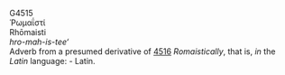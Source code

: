 <body>
  <p>G4515<br>  Ῥωμαΐστί  <br> Rhōmaisti  <br><i>hro-mah-is-tee‘ </i><br>Adverb from a presumed derivative of <a href="g4516.htm">4516</a>  <i>Romaistically</i>, that is, <i>in</i> the <i>Latin</i> language: - Latin.<br></p>
 </body>